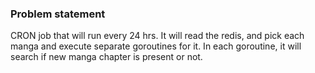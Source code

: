 

### Problem statement
CRON job that will run every 24 hrs. It will read the redis, and pick each manga and execute separate goroutines for it. 
In each goroutine, it will search if new manga chapter is present or not. 



